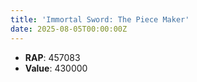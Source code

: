 ```yaml
---
title: 'Immortal Sword: The Piece Maker'
date: 2025-08-05T00:00:00Z
---
```

- **RAP**: 457083
- **Value**: 430000
